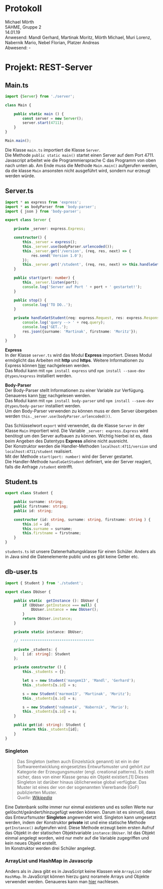# Protokoll
Michael Mörth  
5AHME, Gruppe 2  
14.01.19  
Anwesend: Mandl Gerhard, Martinak Moritz, Mörth Michael, Muri Lorenz, Nabernik Mario, Nebel Florian, Platzer Andreas  
Abwesend: -  

# Projekt: REST-Server
## Main.ts
```typescript
import {Server} from './server';

class Main {

    public static main () {
        const server = new Server();
        server.start(4711);
    }
}

Main.main();
```

Die Klasse `main.ts` importiert die Klasse `Server`.  
Die Methode `public static main()` startet einen Server auf dem Port 4711.  
Javascript arbeitet wie die Programmiersprache C das Programm von oben nach unten ab. Am Ende muss die Methode `Main.main()` aufgerufen werden, da die klasse `Main` ansonsten nicht ausgeführt wird, sondern nur erzeugt werden würde. 

## Server.ts
```typescript
import * as express from 'express';
import * as bodyParser from 'body-parser';
import { json } from 'body-parser';

export class Server {

    private _server: express.Express;

    constructor() {
        this._server = express();
        this._server.use(bodyParser.urlencoded());
        this._server.get('/version', (req, res, next) => {
            res.send('Version 1.0');
        });
        this._server.get('/student', (req, res, next) => this.handleGetStudent(req, res, next));
    }

    public start(port: number) {
        this._server.listen(port);
        console.log('Server auf Port ' + port + ' gestartet!');
    }

    public stop() {
        console.log('TO DO..');
    }

    private handleGetStudent(req: express.Request, res: express.Response, next: express.NextFunction) {
        console.log('query --> ' + req.query);
        console.log('GET..');
        res.json({surname: 'Martinak', firstname: 'Moritz'});
    }
}
```
**Express**  
In der Klasse `server.ts` wird das Modul **Express** importiert. Dieses Modul ermöglicht das Arbeiten mit **http** und **https**. Weitere Informationen zu Express können [hier](https://www.npmjs.com/package/express) nachgelesen werden.  
Das Modul kann mit `npm install express` und `npm install --save-dev @types/express` installiert werden.  

**Body-Parser**  
Der Body-Parser stellt Informationen zu einer Variable zur Verfügung. Genaueres kann [hier](https://www.npmjs.com/package/body-parser) nachgelesen werden.   
Das Modul kann mit `npm install body-parser` und `npm install --save-dev @types/body-parser` installiert werden.  
Um den Body-Parser verwenden zu können muss er dem Server übergeben werden `this._server.use(bodyParser.urlencoded())`.

Das Schlüsselwort `export` wird verwendet, da die Klasse `Server` in der Klasse `Main` importiert wird. Die Variable `_server: express.Express` wird benötogt um den Server aufbauen zu können. Wichtig hierbei ist es, dass beim Angeben des Datentyps **Express** alleine nicht ausreicht.  
Der Konstruktor werden die Handler-Methoden `localhost:4711/version` und `localhost:4711/student` realisiert.  
Mit der Methode `start(port: number)` wird der Server gestartet.  
Die Handler-Methode `handleGetStudent` definiert, wie der Server reagiert, falls die Anfrage `/student` eintrifft.

## Student.ts
```typescript
export class Student {

    public surname: string;
    public firstname: string;
    public id: string;

    constructor (id: string, surname: string, firstname: string ) {
        this.id = id;
        this.surname = surname;
        this.firstname = firstname;
    }
}
```

`students.ts` ist unsere Datenerhaltungsklasse für einen Schüler. Anders als in Java sind die Datenelemente public und es gibt keine Getter etc.

## db-user.ts
```typescript
import { Student } from './student';

export class DbUser {

    public static  getInstance (): DbUser {
        if (DbUser.getInstance === null) {
            DbUser.instance = new DbUser();
        }
        return DbUser.instance;
    }

    private static instance: DbUser;

    // **********************************

    private _students: {
        [ id: string]: Student
    };

    private constructor () {
        this._students = {};

        let s = new Student('mangem13', 'Mandl', 'Gerhard');
        this._students[s.id] = s;

        s = new Student('marmom13', 'Martinak', 'Moritz');
        this._students[s.id] = s;

        s = new Student('nabmam14', 'Nabernik', 'Mario');
        this._students[s.id] = s;
    }

    public get(id: string): Student {
        return this._students[id];
    }
}
```

### Singleton
  > Das Singleton (selten auch Einzelstück genannt) ist ein in der Softwareentwicklung eingesetztes Entwurfsmuster und gehört zur Kategorie der Erzeugungsmuster (engl. creational patterns). Es stellt sicher, dass von einer Klasse genau ein Objekt existiert.[1] Dieses Singleton ist darüber hinaus üblicherweise global verfügbar. Das Muster ist eines der von der sogenannten Viererbande (GoF) publizierten Muster.  
  *Quelle: [Wikipedia](https://de.wikipedia.org/wiki/Singleton_(Entwurfsmuster))*

Eine Datenbank sollte immer nur einmal existieren und es sollen Werte nur gelöscht/geändert/hinzugefügt werden können. Darum ist es sinnvoll, dass das Entwurfsmuster **Singleton** angewendet wird. Singleton kann umgesetzt werden, indem der Konstruktor **private** ist und eine statische Methode `getInstance()` aufgerufen wird. Diese Methode erzeugt beim ersten Aufruf das Objekt in der statischen Objektvariable `instance:DbUser`. Ist das Objekt einmal angelegt worden, wird nur mehr auf die Variable zugegriffen und kein neues Objekt erstellt.  
Im Konstruktor werden drei Schüler angelegt.  

### ArrayList und HashMap in Javascrip
Anders als in Java gibt es in JavaScript keine Klassen wie `ArrayList` oder `HashMap`. In JavaScript können hierzu ganz noramele Arrays und Objekte verwendet werden. Genaueres kann man [hier](https://stackoverflow.com/questions/20699507/hashmap-arraylist-in-java-script) nachlesen.
